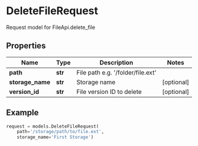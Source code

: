 # DeleteFileRequest

Request model for FileApi.delete_file

## Properties

Name | Type | Description | Notes
---- | ---- | ----------- | -----
**path** |**str** |File path e.g. '/folder/file.ext' |
**storage_name** |**str** |Storage name |[optional] 
**version_id** |**str** |File version ID to delete |[optional] 

## Example
```python
request = models.DeleteFileRequest(
    path='/storage/path/to/file.ext',
    storage_name='First Storage')
```

